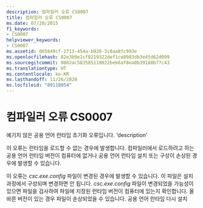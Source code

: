 ```yaml
---
description: 컴파일러 오류 CS0007
title: 컴파일러 오류 CS0007
ms.date: 07/20/2015
f1_keywords:
- CS0007
helpviewer_keywords:
- CS0007
ms.assetid: d65849cf-2713-454a-b928-3c8aa8fc993e
ms.openlocfilehash: 82e3b9e1cf0219322def1ce8983db3e45d62d099
ms.sourcegitcommit: 0802ac583585110022beb6af8ea0b39188b77c43
ms.translationtype: HT
ms.contentlocale: ko-KR
ms.lasthandoff: 11/26/2020
ms.locfileid: "89118054"
---
```

# <a name="compiler-error-cs0007"></a>컴파일러 오류 CS0007

예기치 않은 공용 언어 런타임 초기화 오류입니다. ‘description’

 이 오류는 런타임을 로드할 수 없는 경우에 발생합니다. 컴파일러에서 로드하려고 하는 공용 언어 런타임 버전이 컴퓨터에 없거나 공용 언어 런타임 설치 또는 구성이 손상된 경우에 발생할 수 있습니다.

 이 오류는 *csc.exe.config* 파일이 변경된 경우에 발생할 수 있습니다. 이 파일은 설치 과정에서 구성되며 변경하면 안 됩니다. *csc.exe.config* 파일이 변경되었을 가능성이 있으면 파일을 검사하여 파일에 지정된 런타임 버전이 컴퓨터에 있는지 확인합니다. 올바른 버전이 있는 경우 파일이 손상되었을 수 있습니다. 공용 언어 런타임 다시 설치
